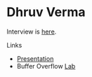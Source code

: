 # Dhruv Verma

Interview is [here](https://docs.google.com/document/d/1_cXk3J_PyI4prD0-xpZf9KmL0DCF9M52zzwzdObV2-A/edit?usp=sharing).

Links

* [Presentation](https://docs.google.com/presentation/d/122UBRhgM443_WZZ4TERQnpzyEQaOTLZtPHbFT968LFI/edit?usp=sharing/)
* Buffer Overflow [Lab](https://seedsecuritylabs.org/Labs_16.04/Software/Buffer_Overflow)



